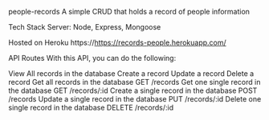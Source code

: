 people-records
A simple CRUD that holds a record of people information

Tech Stack
Server: Node, Express, Mongoose

Hosted on Heroku
https://https://records-people.herokuapp.com/

API Routes
With this API, you can do the following:

View All records in the database
Create a record
Update a record
Delete a record
Get all records in the database
  GET /records
Get one single record in the database
  GET /records/:id
Create a single record in the database
  POST /records
Update a single record in the database
  PUT /records/:id
Delete one single record in the database
  DELETE /records/:id